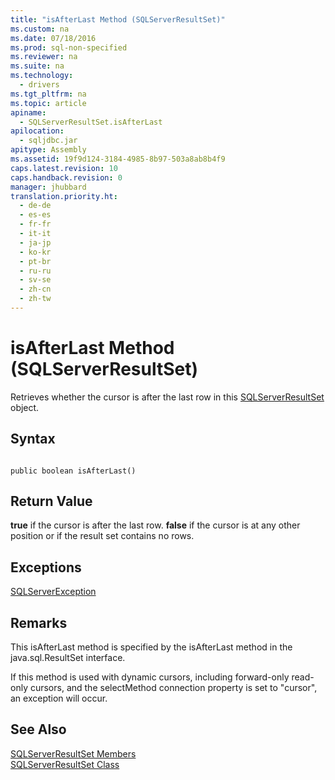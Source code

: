 ```yaml
---
title: "isAfterLast Method (SQLServerResultSet)"
ms.custom: na
ms.date: 07/18/2016
ms.prod: sql-non-specified
ms.reviewer: na
ms.suite: na
ms.technology: 
  - drivers
ms.tgt_pltfrm: na
ms.topic: article
apiname: 
  - SQLServerResultSet.isAfterLast
apilocation: 
  - sqljdbc.jar
apitype: Assembly
ms.assetid: 19f9d124-3184-4985-8b97-503a8ab8b4f9
caps.latest.revision: 10
caps.handback.revision: 0
manager: jhubbard
translation.priority.ht: 
  - de-de
  - es-es
  - fr-fr
  - it-it
  - ja-jp
  - ko-kr
  - pt-br
  - ru-ru
  - sv-se
  - zh-cn
  - zh-tw
---
```

# isAfterLast Method (SQLServerResultSet)
  Retrieves whether the cursor is after the last row in this [SQLServerResultSet](../content/SQLServerResultSet-Class.md) object.  
  
## Syntax  
  
```  
  
public boolean isAfterLast()  
```  
  
## Return Value  
 **true** if the cursor is after the last row. **false** if the cursor is at any other position or if the result set contains no rows.  
  
## Exceptions  
 [SQLServerException](../content/SQLServerException-Class.md)  
  
## Remarks  
 This isAfterLast method is specified by the isAfterLast method in the java.sql.ResultSet interface.  
  
 If this method is used with dynamic cursors, including forward-only read-only cursors, and the selectMethod connection property is set to "cursor", an exception will occur.  
  
## See Also  
 [SQLServerResultSet Members](../content/SQLServerResultSet-Members.md)   
 [SQLServerResultSet Class](../content/SQLServerResultSet-Class.md)  
  
  